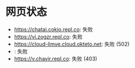 # 网页状态
- https://chatai.cokio.repl.co: 失败
- https://vi.zogzr.repl.co: 失败
- https://cloud-limve.cloud.okteto.net: 失败 (502)
- : 失败
- https://v.chavir.repl.co: 失败 (403)
